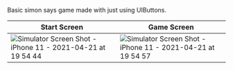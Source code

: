 Basic simon says game made with just using UIButtons.

| Start Screen  | Game Screen |
| ------------- | ------------- |
| ![Simulator Screen Shot - iPhone 11 - 2021-04-21 at 19 54 44](https://user-images.githubusercontent.com/33404285/115592457-eb0d7f80-a2db-11eb-8fc8-f15ed9458080.png)  | ![Simulator Screen Shot - iPhone 11 - 2021-04-21 at 19 54 57](https://user-images.githubusercontent.com/33404285/115592547-05475d80-a2dc-11eb-9139-f427c6343153.png) |






